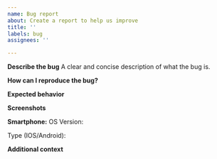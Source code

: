 ```yaml
---
name: Bug report
about: Create a report to help us improve
title: ''
labels: bug
assignees: ''

---
```


**Describe the bug**
A clear and concise description of what the bug is.

**How can I reproduce the bug?**

**Expected behavior**

**Screenshots**


**Smartphone:**
OS Version: 

Type (IOS/Android):


**Additional context**


